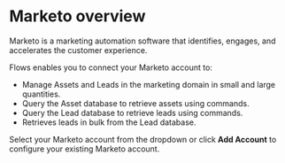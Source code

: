 # Marketo overview

Marketo is a marketing automation software that identifies, engages, and accelerates the customer experience.&#x20;

Flows enables you to connect your Marketo account to:

* Manage Assets and Leads in the marketing domain in small and large quantities.
* Query the Asset database to retrieve assets using commands.
* Query the Lead database to retrieve leads using commands.
* Retrieves leads in bulk from the Lead database.

Select your Marketo account from the dropdown or click **Add Account** to configure your existing Marketo account.
